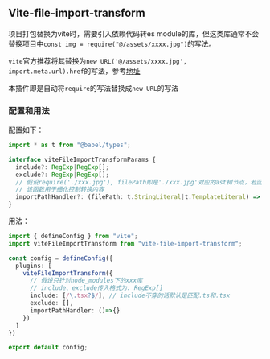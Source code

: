 ## Vite-file-import-transform

项目打包替换为vite时，需要引入依赖代码转es module的库，但这类库通常不会替换项目中`const img = require("@/assets/xxxx.jpg")`的写法。

`vite`官方推荐将其替换为`new URL('@/assets/xxxx.jpg', import.meta.url).href`的写法，参考[地址](https://vitejs.dev/guide/assets.html#new-url-url-import-meta-url)

本插件即是自动将`require`的写法替换成`new URL`的写法

### 配置和用法

配置如下：

```typescript
import * as t from "@babel/types";

interface viteFileImportTransformParams {
  include?: RegExp|RegExp[];
  exclude?: RegExp|RegExp[];
  // 假设require('./xxx.jpg'), filePath即是'./xxx.jpg'对应的ast树节点，若函数返回null，则不转换
  // 该函数用于细化控制转换内容
  importPathHandler?: (filePath: t.StringLiteral|t.TemplateLiteral) => t.StringLiteral|t.TemplateLiteral|null;
}
```



用法：

```typescript
import { defineConfig } from "vite";
import viteFileImportTransform from "vite-file-import-transform";

const config = defineConfig({
  plugins: [
    viteFileImportTransform({
      // 假设只针对node_modules下的xxx库
      // include、exclude传入格式为: RegExp[]
      include: [/\.tsx?$/], // include不穿的话默认是匹配.ts和.tsx
      exclude: [],
      importPathHandler: ()=>{}
    })
  ]
})

export default config;

```

